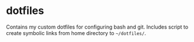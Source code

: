 # dotfiles
Contains my custom dotfiles for configuring bash and git. Includes script to
create symbolic links from home directory to `~/dotfiles/`.
